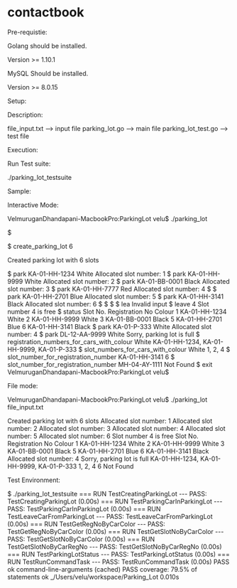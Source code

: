 # contactbook

Pre-requistie:

Golang should be installed. 

Version >= 1.10.1

MySQL Should be installed.

Version >= 8.0.15

Setup:

Description:

file_input.txt --> input file
parking_lot.go --> main file
parking_lot_test.go --> test file

Execution:


Run Test suite:

./parking_lot_testsuite


Sample:

Interactive Mode:

VelmuruganDhandapani-MacbookPro:ParkingLot velu$ ./parking_lot

$ 

$ create_parking_lot 6

Created parking lot with 6 slots

$ park KA-01-HH-1234 White
Allocated slot number: 1
$ park KA-01-HH-9999 White
Allocated slot number: 2
$ park KA-01-BB-0001 Black
Allocated slot number: 3
$ park KA-01-HH-7777 Red
Allocated slot number: 4
$ 
$ park KA-01-HH-2701 Blue
Allocated slot number: 5
$ park KA-01-HH-3141 Black
Allocated slot number: 6
$ 
$ 
$ 
$ lea
Invalid input
$ leave 4
Slot number 4 is free
$ status
Slot No.	Registration No			Colour
1		KA-01-HH-1234			White
2		KA-01-HH-9999			White
3		KA-01-BB-0001			Black
5		KA-01-HH-2701			Blue
6		KA-01-HH-3141			Black
$ park KA-01-P-333 White
Allocated slot number: 4
$ park DL-12-AA-9999 White
Sorry, parking lot is full
$ registration_numbers_for_cars_with_colour White
KA-01-HH-1234, KA-01-HH-9999, KA-01-P-333
$ slot_numbers_for_cars_with_colour White
1, 2, 4
$ slot_number_for_registration_number KA-01-HH-3141
6
$ slot_number_for_registration_number MH-04-AY-1111
Not Found
$ exit
VelmuruganDhandapani-MacbookPro:ParkingLot velu$ 

File mode:

VelmuruganDhandapani-MacbookPro:ParkingLot velu$ ./parking_lot file_input.txt 

Created parking lot with 6 slots
Allocated slot number: 1
Allocated slot number: 2
Allocated slot number: 3
Allocated slot number: 4
Allocated slot number: 5
Allocated slot number: 6
Slot number 4 is free
Slot No.	Registration No			Colour
1		KA-01-HH-1234			White
2		KA-01-HH-9999			White
3		KA-01-BB-0001			Black
5		KA-01-HH-2701			Blue
6		KA-01-HH-3141			Black
Allocated slot number: 4
Sorry, parking lot is full
KA-01-HH-1234, KA-01-HH-9999, KA-01-P-333
1, 2, 4
6
Not Found

Test Environment:

$ ./parking_lot_testsuite
=== RUN   TestCreatingParkingLot
--- PASS: TestCreatingParkingLot (0.00s)
=== RUN   TestParkingCarInParkingLot
--- PASS: TestParkingCarInParkingLot (0.00s)
=== RUN   TestLeaveCarFromParkingLot
--- PASS: TestLeaveCarFromParkingLot (0.00s)
=== RUN   TestGetRegNoByCarColor
--- PASS: TestGetRegNoByCarColor (0.00s)
=== RUN   TestGetSlotNoByCarColor
--- PASS: TestGetSlotNoByCarColor (0.00s)
=== RUN   TestGetSlotNoByCarRegNo
--- PASS: TestGetSlotNoByCarRegNo (0.00s)
=== RUN   TestParkingLotStatus
--- PASS: TestParkingLotStatus (0.00s)
=== RUN   TestRunCommandTask
--- PASS: TestRunCommandTask (0.00s)
PASS
ok  	command-line-arguments	(cached)
PASS
coverage: 79.5% of statements
ok  	_/Users/velu/workspace/Parking_Lot	0.010s

